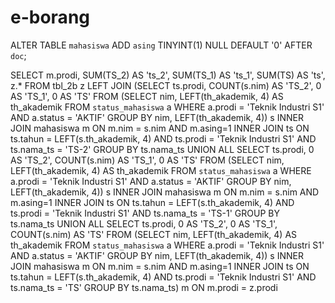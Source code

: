 # e-borang
 
 ALTER TABLE `mahasiswa` ADD `asing` TINYINT(1) NULL DEFAULT '0' AFTER `doc`;


SELECT m.prodi,
       SUM(TS_2) AS 'ts_2',
       SUM(TS_1) AS 'ts_1',
       SUM(TS) AS 'ts',
       z.*
FROM tbl_2b z LEFT JOIN 
  (SELECT ts.prodi,
          COUNT(s.nim) AS 'TS_2',
          0 AS 'TS_1',
          0 AS 'TS'
   FROM
     (SELECT nim, LEFT(th_akademik, 4) AS th_akademik
      FROM `status_mahasiswa` a
      WHERE a.prodi = 'Teknik Industri S1'
        AND a.status = 'AKTIF'
      GROUP BY nim, LEFT(th_akademik, 4)) s
   INNER JOIN mahasiswa m ON m.nim = s.nim
   AND m.asing=1
   INNER JOIN ts ON ts.tahun = LEFT(s.th_akademik, 4)
   AND ts.prodi = 'Teknik Industri S1'
   AND ts.nama_ts = 'TS-2'
   GROUP BY ts.nama_ts
   UNION ALL SELECT ts.prodi,
                    0 AS 'TS_2',
                    COUNT(s.nim) AS 'TS_1',
                    0 AS 'TS'
   FROM
     (SELECT nim,
             LEFT(th_akademik, 4) AS th_akademik
      FROM `status_mahasiswa` a
      WHERE a.prodi = 'Teknik Industri S1'
        AND a.status = 'AKTIF'
      GROUP BY nim,
               LEFT(th_akademik, 4)) s
   INNER JOIN mahasiswa m ON m.nim = s.nim
   AND m.asing=1
   INNER JOIN ts ON ts.tahun = LEFT(s.th_akademik, 4)
   AND ts.prodi = 'Teknik Industri S1'
   AND ts.nama_ts = 'TS-1'
   GROUP BY ts.nama_ts
   UNION ALL SELECT ts.prodi,
                    0 AS 'TS_2',
                    0 AS 'TS_1',
                    COUNT(s.nim) AS 'TS'
   FROM
     (SELECT nim,
             LEFT(th_akademik, 4) AS th_akademik
      FROM `status_mahasiswa` a
      WHERE a.prodi = 'Teknik Industri S1'
        AND a.status = 'AKTIF'
      GROUP BY nim,
               LEFT(th_akademik, 4)) s
   INNER JOIN mahasiswa m ON m.nim = s.nim
   AND m.asing=1
   INNER JOIN ts ON ts.tahun = LEFT(s.th_akademik, 4)
   AND ts.prodi = 'Teknik Industri S1'
   AND ts.nama_ts = 'TS'
   GROUP BY ts.nama_ts) m ON m.prodi = z.prodi
